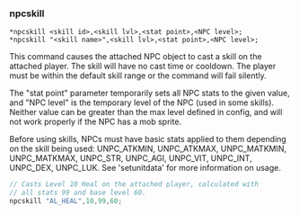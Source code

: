 ### npcskill
```
*npcskill <skill id>,<skill lvl>,<stat point>,<NPC level>;
*npcskill "<skill name>",<skill lvl>,<stat point>,<NPC level>;
```

This command causes the attached NPC object to cast a skill on the attached
player. The skill will have no cast time or cooldown. The player must be
within the default skill range or the command will fail silently.

The "stat point" parameter temporarily sets all NPC stats to the given value,
and "NPC level" is the temporary level of the NPC (used in some skills).
Neither value can be greater than the max level defined in config, and will
not work properly if the NPC has a mob sprite.

Before using skills, NPCs must have basic stats applied to them depending on the
skill being used: UNPC_ATKMIN, UNPC_ATKMAX, UNPC_MATKMIN, UNPC_MATKMAX, UNPC_STR,
UNPC_AGI, UNPC_VIT, UNPC_INT, UNPC_DEX, UNPC_LUK.
See 'setunitdata' for more information on usage.

```c
// Casts Level 10 Heal on the attached player, calculated with
// all stats 99 and base level 60.
npcskill "AL_HEAL",10,99,60;
```
